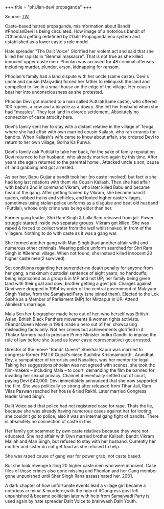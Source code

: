 +++
title = "phUlan-devI propaganda"
+++

Source: [TW](https://threadreaderapp.com/thread/1627220259383173120.html)

Caste-based hatred propaganda, misinformation about Bandit #PhoolanDevi is being circulated. How image of a notorious bandit of #Chambal getting redefined by #Dalit Propaganda eco system and established as a lower caste's role model.

Hate spreader "The Dalit Voice" Glorified her violent act and said that she killed her rapists in "Behmai massacre". That is not true as she killed innocent upper caste men. Phoolan was accused for 48 criminal offenses including murder, plunder, arson, kidnapping for ransom.

Phoolan's family had a land dispute with her uncle (same caste). Devi's uncle and cousin (Maiyadin) forced her father to relinquish the land and compelled to live in a small house on the edge of the village. Her cousin beat her into unconsciousness as she protested. 

Phoolan Devi got married to a man called Puttilal(Same caste), who offered 100 rupees, a cow and a bicycle as a dowry. She left her husband when she had "measles". They lost land in divorce settlement. Absolutely no connection of caste atrocity here.

Devi's family sent her to stay with a distant relative in the village of Teoga, where she had affair with own married cousin Kailash, who ran errands for bandits. When Kailash's wife came to know about affair, she ordered Devi to return to her own village, Gorha Ka Purwa.

Devi's family ask Puttilal to take her back, for the sake of family reputation Devi returned to her husband, who already married again by this time. After years she again returned to the parental home . Attacked uncle's son, cause of land grabbing and got arrested.

As per her, Babu Gujjar a bandit took her (no caste involved) but fact is she had long last relations with them via Cousin Kailash. Then she had affair with babu's 2nd in command Vikram, who later killed Babu and became head of the gang. After getting trained by Vikram, she became bandit queen, robbed trains and vehicles, and looted higher caste villages, sometimes using stolen police uniforms as a disguise and beat old husband (Puttilal), whose only crime was being elder than her.

Former gang leader, Shri Ram Singh & Lalla Ram released from jail. Power struggle started inside two separate groups. Vikram got killed. She was raped & forced to collect water from the well whilst naked, in front of the villagers. Nothing to do with caste as it was a gang war. 

She formed another gang with Man Singh (had another affair with) and numerous other criminals. Wearing police uniform searched for Shri Ram Singh in #Behmai village. When not found, she instead killed innocent 20 higher caste men(2 survived). 

Set conditions regarding her surrender-no death penalty for anyone from her gang; a maximum custodial sentence of eight years; no handcuffs; being imprisoned as a group & in MP and not UP; her family being given land with their goat and cow; brother getting a govt job. Charges against Devi were dropped in 1994 by order of the central government of Mulayam Singh Yadav, from the SamajwadiParty (she joined them). Elected to the Lok Sabha as a Member of Parliament (MP) for Mirzapur in UP. Attend Akhilesh's marriage. 

Mala Sen her biographer made hero out of her, who herself was British Asian, British Black Panthers movements & women rights activists. #BanditQueen Movie in 1994 made a hero out of her, showcasing misleading facts only. Not her crimes but achievements glorified in it. Thakur farmers had to pressure Prime Minister Indira Gandhi to impose the rule of law before she (used as lower caste representative) got arrested. 

Director of the movie "Bandit Queen" Shekhar Kapur was married to congress-former PM I.K Gujral's niece Suchitra Krishnamoorthi. Arundhati Roy, a sympathizer of terrorists and Naxalites, was her mentor for legal. Taking her suggestions phoolan was not agreed with scenes, she took the film-makers – including Mala – to court, demanding the film be banned for invading her sexual privacy. Channel 4 eventually settled out of court, paying Devi £40,000. Devi immediately announced that she now supported the film. She was politically so strong after released from Tihar Jail, Ram Vilas Paswan reached her house & tied Rakhi. Later married Congress leader Umed Singh.

Dalit Voice said that police had not registered case for rape. Thats the lie, because she was already having numerous cases against her for looting, she couldn't go to police, also it was an internal gang fight of bandits. There is absolutely no connection of caste in this. 

Her family got scammed by own caste relatives because they were not educated. She had affair with Own married brother Kailash, bandit Vikram Mallah and Man Singh, but refused to stay with her husband. Currently her mother and sister do not get food as she refused to help.

She was raped cause of gang war for power grab, not caste based. 

But she took revenge killing 20 higher caste men who were innocent. Case files of those crimes also gone missing and Phoolon and her Gang member gone unpunished until Sher Singh Rana assassinated her, 2001.

A dark chapter of how unfortunate events lead a village girl became a notorious criminal & murderer,with the help of #Congress govt left unpunished & became politician later with help from Samajwadi Party is used again by hate spreader Dalit Voice to brainwash Dalit Youth.